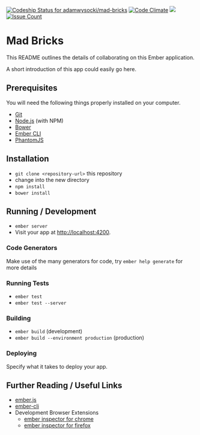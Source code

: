 [ ![Codeship Status for adamwysocki/mad-bricks](https://codeship.com/projects/f95b8930-c2a8-0133-04b6-46ca2537ba45/status?branch=master)](https://codeship.com/projects/137844) [![Code Climate](https://codeclimate.com/github/adamwysocki/mad-bricks/badges/gpa.svg)](https://codeclimate.com/github/adamwysocki/mad-bricks) <a href="https://codeclimate.com/github/adamwysocki/mad-bricks/coverage"><img src="https://codeclimate.com/github/adamwysocki/mad-bricks/badges/coverage.svg" /></a> [![Issue Count](https://codeclimate.com/github/adamwysocki/mad-bricks/badges/issue_count.svg)](https://codeclimate.com/github/adamwysocki/mad-bricks)

# Mad Bricks

This README outlines the details of collaborating on this Ember application.

A short introduction of this app could easily go here.

## Prerequisites

You will need the following things properly installed on your computer.

* [Git](http://git-scm.com/)
* [Node.js](http://nodejs.org/) (with NPM)
* [Bower](http://bower.io/)
* [Ember CLI](http://www.ember-cli.com/)
* [PhantomJS](http://phantomjs.org/)

## Installation

* `git clone <repository-url>` this repository
* change into the new directory
* `npm install`
* `bower install`

## Running / Development

* `ember server`
* Visit your app at [http://localhost:4200](http://localhost:4200).

### Code Generators

Make use of the many generators for code, try `ember help generate` for more details

### Running Tests

* `ember test`
* `ember test --server`

### Building

* `ember build` (development)
* `ember build --environment production` (production)

### Deploying

Specify what it takes to deploy your app.

## Further Reading / Useful Links

* [ember.js](http://emberjs.com/)
* [ember-cli](http://www.ember-cli.com/)
* Development Browser Extensions
  * [ember inspector for chrome](https://chrome.google.com/webstore/detail/ember-inspector/bmdblncegkenkacieihfhpjfppoconhi)
  * [ember inspector for firefox](https://addons.mozilla.org/en-US/firefox/addon/ember-inspector/)
